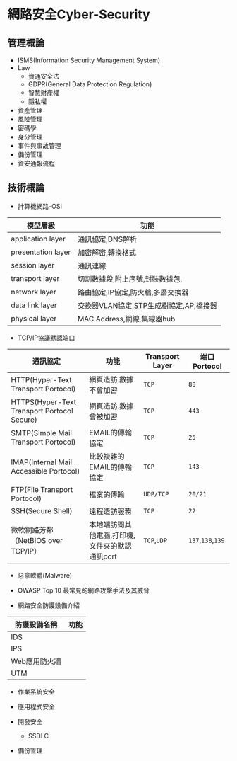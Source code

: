 # 網路安全Cyber-Security
## 管理概論
- ISMS(Information Security Management System)
- Law
  - 資通安全法
  - GDPR(General Data Protection Regulation)
  - 智慧財產權
  - 隱私權
- 資產管理
- 風險管理
- 密碼學
- 身分管理
- 事件與事故管理
- 備份管理
- 資安通報流程
## 技術概論
- 計算機網路-OSI

|模型層級|功能|
|---------|-----|
|application layer|通訊協定,DNS解析|
|presentation layer|加密解密,轉換格式|
|session layer|通訊連線|
|transport layer|切割數據段,附上序號,封裝數據包,|
|network layer|路由協定,IP協定,防火牆,多層交換器|
|data link layer|交換器VLAN協定,STP生成樹協定,AP,橋接器|
|physical layer|MAC Address,網線,集線器hub|


- TCP/IP協議默認端口

|通訊協定|功能| Transport Layer|端口Portocol|
|---------|---------|---------|---------|
|HTTP(Hyper-Text Transport Portocol)|網頁造訪,數據不會加密|`TCP`|`80`|
|HTTPS(Hyper-Text Transport Portocol Secure)|網頁造訪,數據會被加密|`TCP`|`443`|
|SMTP(Simple Mail Transport Portocol)|EMAIL的傳輸協定|`TCP`|`25`|
|IMAP(Internal Mail Accessible Portocol)|比較複雜的EMAIL的傳輸協定|`TCP`|`143`|
|FTP(File Transport Portocol)|檔案的傳輸|`UDP/TCP`|`20/21`|
|SSH(Secure Shell)|遠程造訪服務|`TCP`|`22`|
|微軟網路芳鄰（NetBIOS over TCP/IP）|本地端訪問其他電腦,打印機,文件夾的默認通訊port|`TCP`,`UDP`|`137`,`138`,`139`|

- 惡意軟體(Malware)

- OWASP Top 10 最常見的網路攻擊手法及其威脅

- 網路安全防護設備介紹

|防護設備名稱|功能|
|---------|-----|
|IDS||
|IPS||
|Web應用防火牆||
|UTM||


- 作業系統安全

- 應用程式安全

- 開發安全
  - SSDLC

- 備份管理
